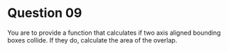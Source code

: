 # Question 09

You are to provide a function that calculates if two axis aligned bounding boxes collide. If they do, calculate the area of the overlap.
